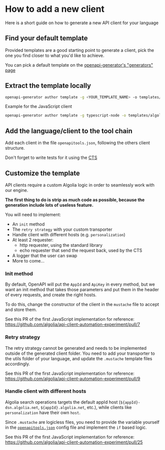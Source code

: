 # How to add a new client

Here is a short guide on how to generate a new API client for your language

## Find your default template

Provided templates are a good starting point to generate a client, pick the one you find closer to what you'd like to achieve.

You can pick a default template on the [openapi-generator's "generators" page](https://openapi-generator.tech/docs/generators)

## Extract the template locally

```bash
openapi-generator author template -g <YOUR_TEMPLATE_NAME> -o templates/<YOUR_API_CLIENT_NAME>
```

Example for the JavaScript client

```bash
openapi-generator author template -g typescript-node -o templates/algoliasearch-client-javascript/
```

## Add the language/client to the tool chain

Add each client in the file `openapitools.json`, following the others client structure.

Don't forget to write tests for it using the [CTS](./CTS.md)

## Customize the template

API clients require a custom Algolia logic in order to seamlessly work with our engine.

**The first thing to do is strip as much code as possible, because the generation include lots of useless feature.**

You will need to implement:

- An `init` method
- The `retry strategy` with your custom transporter
- Handle client with different hosts (e.g. `personalization`)
- At least 2 requester:
  - http requester, using the standard library
  - echo requester that send the request back, used by the CTS
- A logger that the user can swap
- More to come...

### Init method

By default, OpenAPI will put the `AppId` and `ApiKey` in every method, but we want an init method that takes those parameters and put them in the header of every requests, and create the right hosts.

To do this, change the constructor of the client in the `mustache` file to accept and store them.

See this PR of the first JavaScript implementation for reference: https://github.com/algolia/api-client-automation-experiment/pull/7

### Retry strategy

The retry strategy cannot be generated and needs to be implemented outside of the generated client folder. You need to add your transporter to the utils folder of your language, and update the `.mustache` template files accordingly.

See this PR of the first JavaScript implementation for reference: https://github.com/algolia/api-client-automation-experiment/pull/9

### Handle client with different hosts

Algolia search operations targets the default appId host (`${appId}-dsn.algolia.net`, `${appId}.algolia.net`, etc.), while clients like `personalization` have their own `host`.

Since `.mustache` are logicless files, you need to provide the variable yourself in the [`openapitools.json`](../openapitools.json) config file and implement the `if` based logic.

See this PR of the first JavaScript implementation for reference: https://github.com/algolia/api-client-automation-experiment/pull/25
